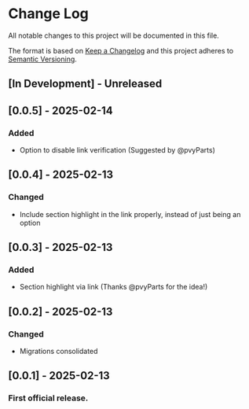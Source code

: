 # Change Log

All notable changes to this project will be documented in this file.

The format is based on [Keep a Changelog](http://keepachangelog.com/)
and this project adheres to [Semantic Versioning](http://semver.org/).

<!--
GitHub MD Syntax:
https://docs.github.com/en/get-started/writing-on-github/getting-started-with-writing-and-formatting-on-github/basic-writing-and-formatting-syntax

Highlighting:
https://docs.github.com/assets/cb-41128/mw-1440/images/help/writing/alerts-rendered.webp

> [!NOTE]
> Highlights information that users should take into account, even when skimming.

> [!TIP]
> Optional information to help a user be more successful.

> [!IMPORTANT]
> Crucial information necessary for users to succeed.

> [!WARNING]
> Urgent info that needs immediate user attention to avoid problems.

> [!CAUTION]
> Advised about risks or negative outcomes of certain actions.
-->

## [In Development] - Unreleased

<!--
Section Order:

### Added
### Fixed
### Changed
### Deprecated
### Removed
### Security
-->

## [0.0.5] - 2025-02-14

### Added

- Option to disable link verification (Suggested by @pvyParts)

## [0.0.4] - 2025-02-13

### Changed

- Include section highlight in the link properly, instead of just being an option

## [0.0.3] - 2025-02-13

### Added

- Section highlight via link (Thanks @pvyParts for the idea!)

## [0.0.2] - 2025-02-13

### Changed

- Migrations consolidated

## [0.0.1] - 2025-02-13

### First official release.
